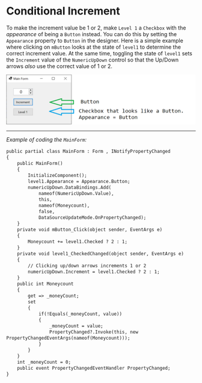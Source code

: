 # Conditional Increment

To make the increment value be 1 or 2, make `Level 1` a `Checkbox` with the _appearance_ of being a `Button` instead. You can do this by setting the `Appearance` property to `Button` in the designer. Here is a simple example where clicking on `mButton` looks at the state of `level1` to determine the correct increment value. At the same time, toggling the state of `level1` sets the `Increment` value of the `NumericUpDown` control so that the Up/Down arrows _also_ use the correct value of 1 or 2.

![checkbox looks like a button](https://github.com/IVSoftware/button-plus-checkbox/blob/master/button_plus_checkbox/ReadMe/screenshot.png)

***
*Example of coding the `MainForm`:*

    public partial class MainForm : Form , INotifyPropertyChanged
    {
        public MainForm()
        {
            InitializeComponent();
            level1.Appearance = Appearance.Button;
            numericUpDown.DataBindings.Add(
                nameof(NumericUpDown.Value), 
                this, 
                nameof(Moneycount),
                false,
                DataSourceUpdateMode.OnPropertyChanged);
        }
        private void mButton_Click(object sender, EventArgs e)
        {
            Moneycount += level1.Checked ? 2 : 1;
        }
        private void level1_CheckedChanged(object sender, EventArgs e)
        {
            // Clicking up/down arrows increments 1 or 2
            numericUpDown.Increment = level1.Checked ? 2 : 1;
        }
        public int Moneycount
        {
            get => _moneyCount;
            set
            {
                if(!Equals(_moneyCount, value))
                {
                    _moneyCount = value;
                    PropertyChanged?.Invoke(this, new PropertyChangedEventArgs(nameof(Moneycount)));
                }
            }
        }
        int _moneyCount = 0;
        public event PropertyChangedEventHandler PropertyChanged;
    }


